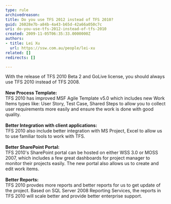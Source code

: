 ```yaml
---
type: rule
archivedreason: 
title: Do you use TFS 2012 instead of TFS 2010?
guid: 26028e7b-a84b-4a43-b65d-42a66a050c7c
uri: do-you-use-tfs-2012-instead-of-tfs-2010
created: 2009-11-05T06:35:33.0000000Z
authors:
- title: Lei Xu
  url: https://ssw.com.au/people/lei-xu
related: []
redirects: []

---
```



With the release of TFS 2010 Beta 2 and GoLive license, you should always use TFS 2010 instead of TFS 2008. <br>
<br>
<strong>New Process Template&#58;</strong><br>
TFS 2010 has improved MSF Agile Template v5.0 which includes new Work Items types like&#58; User Story, Test Case, Shared Steps to allow you to collect user&#160;requirements more easily and ensure the work is done with good quality. <br>
<br>
<strong>Better Integration with client applications&#58;</strong><br>
TFS 2010 also include better integration with MS Project, Excel to allow us to use&#160;familiar&#160;tools to work with TFS. <br>
<br>
<strong>Better SharePoint Portal&#58;</strong><br>
TFS 2010's SharePoint portal can be hosted on either WSS 3.0 or MOSS 2007, which includes a few great dashboards for project manager to monitor their projects easily. The new portal also allows us to create and edit work items. <br>
<br>
<strong>Better Reports&#58;<br>
</strong>TFS 2010 provdes more reports and better reports for us to get update of the project. Based on SQL Server 2008 Reporting Services, the reports in TFS 2010 will scale better and provide better enterprise support. <br>
<br>
<br>

<br><excerpt class='endintro'></excerpt><br>



